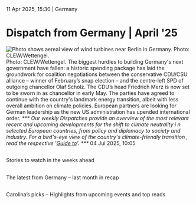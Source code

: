 11 Apr 2025, 15:30
| 
Germany
# Dispatch from Germany | April '25
![Photo shows aereal view of wind turbines near Berlin in Germany. Photo: CLEW/Wettengel.](https://www.cleanenergywire.org/sites/default/files/styles/gallery_image/public/clew-wettengel-wind-winpower-windpark-turbines-brandenburg-aerial_5.jpg?itok=InDGiTev)
Photo: CLEW/Wettengel.
The biggest hurdles to building Germany's next government have fallen: a historic spending package has laid the groundwork for coalition negotiations between the conservative CDU/CSU alliance – winner of February’s snap election – and the centre-left SPD of outgoing chancellor Olaf Scholz. The CDU’s head Friedrich Merz is now set to be sworn in as chancellor in early May. The parties have agreed to continue with the country's landmark energy transition, albeit with less overall ambition on climate policies. European partners are looking for German leadership as the new US administration has upended international order.
_*** Our weekly Dispatches provide an overview of the most relevant recent and upcoming developments for the shift to _climate neutrality i _n selected European countries, from _policy and diplomacy to society and industry.___ For a _bird's-eye view of the country's climate-friendly transition_ , read the respective '[Guide to](https://www.cleanenergywire.org/guides)'. ***_
04 Jul 2025, 10:05
## 
Stories to watch in the weeks ahead


## 
The latest from Germany – last month in recap


## 
Carolina’s picks – Highlights from upcoming events and top reads

